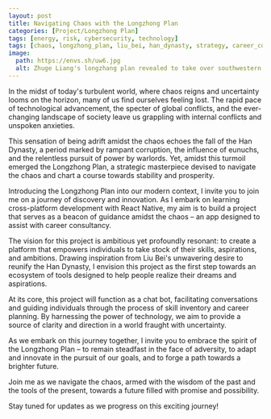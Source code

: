 ```yaml
---
layout: post
title: Navigating Chaos with the Longzhong Plan
categories: [Project/Longzhong Plan]
tags: [energy, risk, cybersecurity, technology]
tags: [chaos, longzhong_plan, liu_bei, han_dynasty, strategy, career_consultancy, react_native, cross_platform_development, skill_inventory, innovation, technology, uncertainty, guidance, ambition, future_planning]
image:
  path: https://envs.sh/uw6.jpg
  alt: Zhuge Liang's longzhang plan revealed to take over southwestern china two decades before it executed
---
```


In the midst of today's turbulent world, where chaos reigns and uncertainty looms on the horizon, many of us find ourselves feeling lost. The rapid pace of technological advancement, the specter of global conflicts, and the ever-changing landscape of society leave us grappling with internal conflicts and unspoken anxieties.

This sensation of being adrift amidst the chaos echoes the fall of the Han Dynasty, a period marked by rampant corruption, the influence of eunuchs, and the relentless pursuit of power by warlords. Yet, amidst this turmoil emerged the Longzhong Plan, a strategic masterpiece devised to navigate the chaos and chart a course towards stability and prosperity.

Introducing the Longzhong Plan into our modern context, I invite you to join me on a journey of discovery and innovation. As I embark on learning cross-platform development with React Native, my aim is to build a project that serves as a beacon of guidance amidst the chaos – an app designed to assist with career consultancy.

The vision for this project is ambitious yet profoundly resonant: to create a platform that empowers individuals to take stock of their skills, aspirations, and ambitions. Drawing inspiration from Liu Bei's unwavering desire to reunify the Han Dynasty, I envision this project as the first step towards an ecosystem of tools designed to help people realize their dreams and aspirations.

At its core, this project will function as a chat bot, facilitating conversations and guiding individuals through the process of skill inventory and career planning. By harnessing the power of technology, we aim to provide a source of clarity and direction in a world fraught with uncertainty.

As we embark on this journey together, I invite you to embrace the spirit of the Longzhong Plan – to remain steadfast in the face of adversity, to adapt and innovate in the pursuit of our goals, and to forge a path towards a brighter future.

Join me as we navigate the chaos, armed with the wisdom of the past and the tools of the present, towards a future filled with promise and possibility.

Stay tuned for updates as we progress on this exciting journey!
